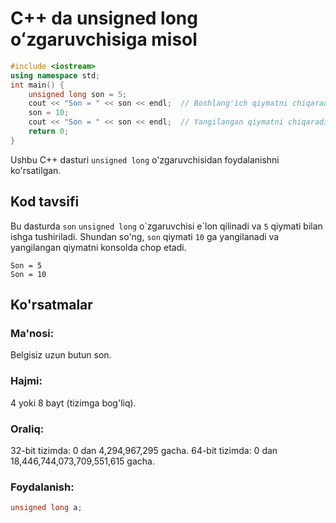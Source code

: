 # C++ da unsigned long oʻzgaruvchisiga misol
```cpp
#include <iostream>
using namespace std;
int main() {
    unsigned long son = 5;
    cout << "Son = " << son << endl;  // Boshlang'ich qiymatni chiqaradi
    son = 10;
    cout << "Son = " << son << endl;  // Yangilangan qiymatni chiqaradi
    return 0;
}
```
Ushbu C++ dasturi `unsigned long` o'zgaruvchisidan foydalanishni ko'rsatilgan.
## Kod tavsifi
Bu dasturda `son` `unsigned long` o\`zgaruvchisi e\`lon qilinadi va `5` qiymati bilan ishga tushiriladi.
Shundan so'ng, `son` qiymati `10` ga yangilanadi va yangilangan qiymatni konsolda chop etadi.
```console
Son = 5
Son = 10
```
## Ko'rsatmalar
### Ma'nosi:
Belgisiz uzun butun son.
### Hajmi:
4 yoki 8 bayt (tizimga bog'liq).
### Oraliq:
32-bit tizimda: 0 dan 4,294,967,295 gacha.
64-bit tizimda: 0 dan 18,446,744,073,709,551,615 gacha.
### Foydalanish:
```cpp
unsigned long a;
```
